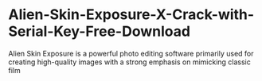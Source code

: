 # Alien-Skin-Exposure-X-Crack-with-Serial-Key-Free-Download
Alien Skin Exposure is a powerful photo editing software primarily used for creating high-quality images with a strong emphasis on mimicking classic film
